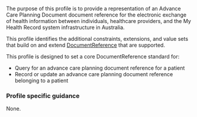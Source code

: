 The purpose of this profile is to provide a representation of an Advance Care Planning Document document reference for the electronic exchange of health information between individuals, healthcare providers, and the My Health Record system infrastructure in Australia.

This profile identifies the additional constraints, extensions, and value sets that build on and extend [DocumentReference](http://hl7.org/fhir/R4/documentreference.html) that are supported. 

This profile is designed to set a core DocumentReference standard for:
* Query for an advance care planning document reference for a patient
* Record or update an advance care planning document reference belonging to a patient

### Profile specific guidance
None.